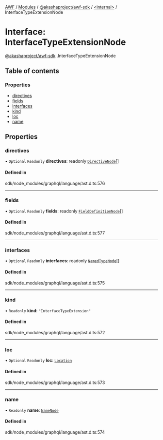 [AWF](../README.md) / [Modules](../modules.md) / [@akashaproject/awf-sdk](../modules/akashaproject_awf_sdk.md) / [<internal\>](../modules/akashaproject_awf_sdk._internal_.md) / InterfaceTypeExtensionNode

# Interface: InterfaceTypeExtensionNode

[@akashaproject/awf-sdk](../modules/akashaproject_awf_sdk.md).[<internal>](../modules/akashaproject_awf_sdk._internal_.md).InterfaceTypeExtensionNode

## Table of contents

### Properties

- [directives](akashaproject_awf_sdk._internal_.InterfaceTypeExtensionNode.md#directives)
- [fields](akashaproject_awf_sdk._internal_.InterfaceTypeExtensionNode.md#fields)
- [interfaces](akashaproject_awf_sdk._internal_.InterfaceTypeExtensionNode.md#interfaces)
- [kind](akashaproject_awf_sdk._internal_.InterfaceTypeExtensionNode.md#kind)
- [loc](akashaproject_awf_sdk._internal_.InterfaceTypeExtensionNode.md#loc)
- [name](akashaproject_awf_sdk._internal_.InterfaceTypeExtensionNode.md#name)

## Properties

### directives

• `Optional` `Readonly` **directives**: readonly [`DirectiveNode`](akashaproject_awf_sdk._internal_.DirectiveNode.md)[]

#### Defined in

sdk/node_modules/graphql/language/ast.d.ts:576

___

### fields

• `Optional` `Readonly` **fields**: readonly [`FieldDefinitionNode`](akashaproject_awf_sdk._internal_.FieldDefinitionNode.md)[]

#### Defined in

sdk/node_modules/graphql/language/ast.d.ts:577

___

### interfaces

• `Optional` `Readonly` **interfaces**: readonly [`NamedTypeNode`](akashaproject_awf_sdk._internal_.NamedTypeNode.md)[]

#### Defined in

sdk/node_modules/graphql/language/ast.d.ts:575

___

### kind

• `Readonly` **kind**: ``"InterfaceTypeExtension"``

#### Defined in

sdk/node_modules/graphql/language/ast.d.ts:572

___

### loc

• `Optional` `Readonly` **loc**: [`Location`](../classes/akashaproject_awf_sdk._internal_.Location.md)

#### Defined in

sdk/node_modules/graphql/language/ast.d.ts:573

___

### name

• `Readonly` **name**: [`NameNode`](akashaproject_awf_sdk._internal_.NameNode.md)

#### Defined in

sdk/node_modules/graphql/language/ast.d.ts:574
